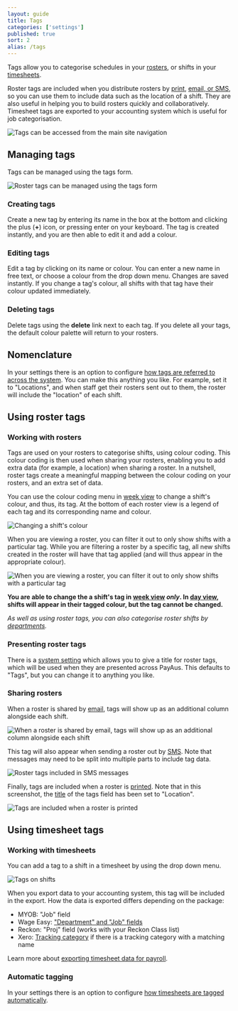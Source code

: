 ```yaml
---
layout: guide
title: Tags
categories: ['settings']
published: true
sort: 2
alias: /tags
---
```


Tags allow you to categorise schedules in your [rosters](../../rosters/), or shifts in your [timesheets](../../timesheets/).

Roster tags are included when you distribute rosters by [print](../printing/), [email, or SMS](../sms/), so you can use them to include data such as the location of a shift. They are also useful in helping you to build rosters quickly and collaboratively. Timesheet tags are exported to your accounting system which is useful for job categorisation.

![Tags can be accessed from the main site navigation](/img/settings/roster_tag_nav.png)

## Managing tags

Tags can be managed using the tags form.

![Roster tags can be managed using the tags form](/img/settings/roster_tags_form.png)

### Creating tags

Create a new tag by entering its name in the box at the bottom and clicking the plus (**+**) icon, or pressing enter on your keyboard. The tag is created instantly, and you are then able to edit it and add a colour.

### Editing tags

Edit a tag by clicking on its name or colour. You can enter a new name in free text, or choose a colour from the drop down menu. Changes are saved instantly. If you change a tag's colour, all shifts with that tag have their colour updated immediately.

### Deleting tags

Delete tags using the **delete** link next to each tag. If you delete all your tags, the default colour palette will return to your rosters.

## Nomenclature

In your settings there is an option to configure [how tags are referred to across the system](../../settings/settings/#title_of_roster_tags_field). You can make this anything you like. For example, set it to "Locations", and when staff get their rosters sent out to them, the roster will include the "location" of each shift.

## Using roster tags

### Working with rosters

Tags are used on your rosters to categorise shifts, using colour coding. This colour coding is then used when sharing your rosters, enabling you to add extra data (for example, a location) when sharing a roster. In a nutshell, roster tags create a meaningful mapping between the colour coding on your rosters, and an extra set of data.

You can use the colour coding menu in [week view](../week/) to change a shift's colour, and thus, its tag. At the bottom of each roster view is a legend of each tag and its corresponding name and colour.

![Changing a shift's colour](/img/settings/roster_tag_editing.png)

When you are viewing a roster, you can filter it out to only show shifts with a particular tag. While you are filtering a roster by a specific tag, all new shifts created in the roster will have that tag applied (and will thus appear in the appropriate colour).

![When you are viewing a roster, you can filter it out to only show shifts with a particular tag](/img/settings/roster_tags_filter.png)

**You are able to change the a shift's tag in [week view](../week/) *only*. In [day view](../day/), shifts will appear in their tagged colour, but the tag cannot be changed.**

*As well as using roster tags, you can also categorise roster shifts by [departments](../../settings/settings/#categorise_roster_shifts_by_department).*

### Presenting roster tags

There is a [system setting](../../settings/settings/#title_of_roster_tags_field) which allows you to give a title for roster tags, which will be used when they are presented across PayAus. This defaults to "Tags", but you can change it to anything you like.

### Sharing rosters

When a roster is shared by [email](../sms/), tags will show up as an additional column alongside each shift.

![When a roster is shared by email, tags will show up as an additional column alongside each shift](/img/settings/roster_tags_email.png)

This tag will also appear when sending a roster out by [SMS](../sms/). Note that messages may need to be split into multiple parts to include tag data.

![Roster tags included in SMS messages](/img/settings/roster_tag_sms.png)

Finally, tags are included when a roster is [printed](../printing/). Note that in this screenshot, the [title](../../settings/settings/#title_of_roster_tags_field) of the tags field has been set to "Location".

![Tags are included when a roster is printed](/img/settings/roster_tags_print.png)

## Using timesheet tags

### Working with timesheets

You can add a tag to a shift in a timesheet by using the drop down menu.

![Tags on shifts](/img/settings/timesheet_tag_shifts.png)

When you export data to your accounting system, this tag will be included in the export. How the data is exported differs depending on the package:

* MYOB: "Job" field
* Wage Easy: ["Department" and "Job" fields](http://www.wageeasy.com.au/index.htm?payroll/tsimport.htm)
* Reckon: "Proj" field (works with your Reckon Class list)
* Xero: [Tracking category](../../settings/settings/#xero) if there is a tracking category with a matching name

<div class="alert alert-block">
  <i class="icon-hand-right"> </i>
  <p>Learn more about <a href="../../timesheets/exports/">exporting timesheet data for payroll</a>.</p>
</div>

### Automatic tagging

In your settings there is an option to configure [how timesheets are tagged automatically](../../settings/settings/#tag_shifts_based_on).